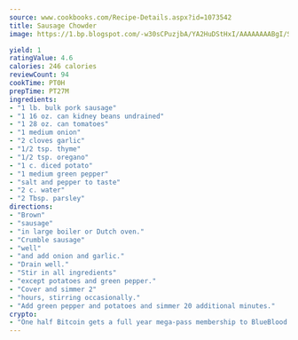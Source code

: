 ```yaml
---
source: www.cookbooks.com/Recipe-Details.aspx?id=1073542
title: Sausage Chowder
image: https://1.bp.blogspot.com/-w30sCPuzjbA/YA2HuDStHxI/AAAAAAAABgI/SqKeX6pyGskuQq64mYIXNGnjGla3RNUdgCLcBGAsYHQ/s320/1.png

yield: 1
ratingValue: 4.6
calories: 246 calories
reviewCount: 94
cookTime: PT0H
prepTime: PT27M
ingredients:
- "1 lb. bulk pork sausage"
- "1 16 oz. can kidney beans undrained"
- "1 28 oz. can tomatoes"
- "1 medium onion"
- "2 cloves garlic"
- "1/2 tsp. thyme"
- "1/2 tsp. oregano"
- "1 c. diced potato"
- "1 medium green pepper"
- "salt and pepper to taste"
- "2 c. water"
- "2 Tbsp. parsley"
directions:
- "Brown"
- "sausage"
- "in large boiler or Dutch oven."
- "Crumble sausage"
- "well"
- "and add onion and garlic."
- "Drain well."
- "Stir in all ingredients"
- "except potatoes and green pepper."
- "Cover and simmer 2"
- "hours, stirring occasionally."
- "Add green pepper and potatoes and simmer 20 additional minutes."
crypto:
- "One half Bitcoin gets a full year mega-pass membership to BlueBlood."
---
```

